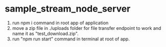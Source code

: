# sample_stream_node_server
1. run npm i command in root app of application
2. move a zip file in ./uploads folder for file transfer endpoint to work and name it as "test_download.zip".
3. run "npm run start" command in terminal at root of app.
